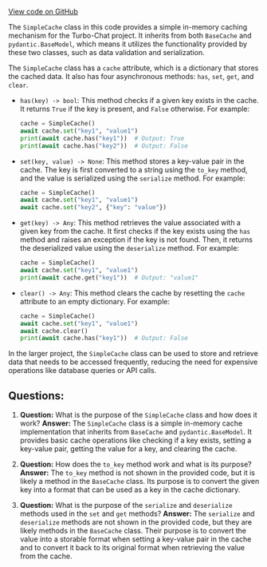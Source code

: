 [View code on GitHub](https://github.com/creatorrr/turbo-chat/blob/master/turbo_chat/cache/simple.py)

The `SimpleCache` class in this code provides a simple in-memory caching mechanism for the Turbo-Chat project. It inherits from both `BaseCache` and `pydantic.BaseModel`, which means it utilizes the functionality provided by these two classes, such as data validation and serialization.

The `SimpleCache` class has a `cache` attribute, which is a dictionary that stores the cached data. It also has four asynchronous methods: `has`, `set`, `get`, and `clear`.

- `has(key) -> bool`: This method checks if a given key exists in the cache. It returns `True` if the key is present, and `False` otherwise. For example:

  ```python
  cache = SimpleCache()
  await cache.set("key1", "value1")
  print(await cache.has("key1"))  # Output: True
  print(await cache.has("key2"))  # Output: False
  ```

- `set(key, value) -> None`: This method stores a key-value pair in the cache. The key is first converted to a string using the `to_key` method, and the value is serialized using the `serialize` method. For example:

  ```python
  cache = SimpleCache()
  await cache.set("key1", "value1")
  await cache.set("key2", {"key": "value"})
  ```

- `get(key) -> Any`: This method retrieves the value associated with a given key from the cache. It first checks if the key exists using the `has` method and raises an exception if the key is not found. Then, it returns the deserialized value using the `deserialize` method. For example:

  ```python
  cache = SimpleCache()
  await cache.set("key1", "value1")
  print(await cache.get("key1"))  # Output: "value1"
  ```

- `clear() -> Any`: This method clears the cache by resetting the `cache` attribute to an empty dictionary. For example:

  ```python
  cache = SimpleCache()
  await cache.set("key1", "value1")
  await cache.clear()
  print(await cache.has("key1"))  # Output: False
  ```

In the larger project, the `SimpleCache` class can be used to store and retrieve data that needs to be accessed frequently, reducing the need for expensive operations like database queries or API calls.
## Questions: 
 1. **Question:** What is the purpose of the `SimpleCache` class and how does it work?
   **Answer:** The `SimpleCache` class is a simple in-memory cache implementation that inherits from `BaseCache` and `pydantic.BaseModel`. It provides basic cache operations like checking if a key exists, setting a key-value pair, getting the value for a key, and clearing the cache.

2. **Question:** How does the `to_key` method work and what is its purpose?
   **Answer:** The `to_key` method is not shown in the provided code, but it is likely a method in the `BaseCache` class. Its purpose is to convert the given key into a format that can be used as a key in the cache dictionary.

3. **Question:** What is the purpose of the `serialize` and `deserialize` methods used in the `set` and `get` methods?
   **Answer:** The `serialize` and `deserialize` methods are not shown in the provided code, but they are likely methods in the `BaseCache` class. Their purpose is to convert the value into a storable format when setting a key-value pair in the cache and to convert it back to its original format when retrieving the value from the cache.